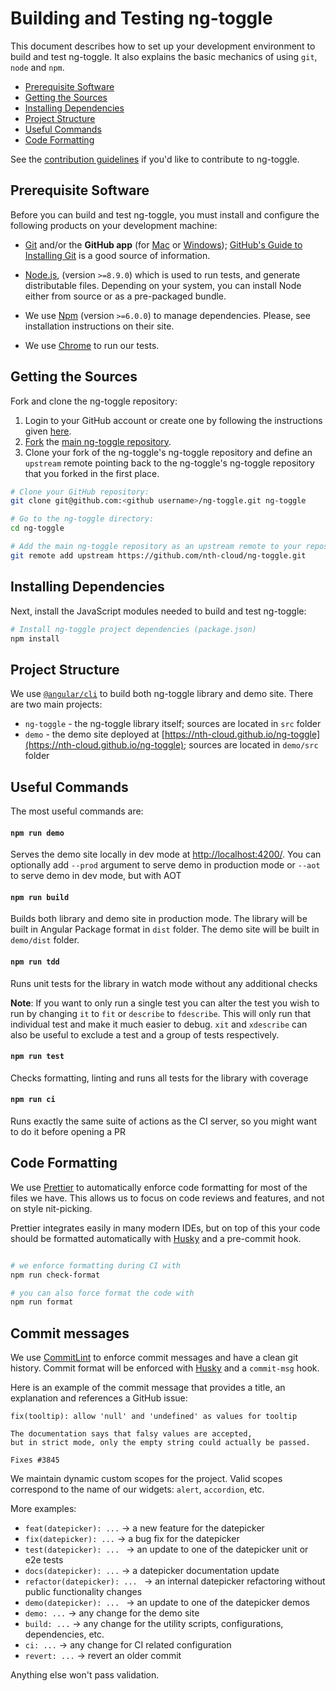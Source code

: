 # Building and Testing ng-toggle

This document describes how to set up your development environment to build and test ng-toggle.
It also explains the basic mechanics of using `git`, `node` and `npm`.

- [Prerequisite Software](#prerequisite-software)
- [Getting the Sources](#getting-the-sources)
- [Installing Dependencies](#installing-dependencies)
- [Project Structure](#project-structure)
- [Useful Commands](#useful-commands)
- [Code Formatting](#code-formatting)

See the [contribution guidelines](https://github.com/nth-cloud/ng-toggle/blob/master/CONTRIBUTING.md)
if you'd like to contribute to ng-toggle.

## Prerequisite Software

Before you can build and test ng-toggle, you must install and configure the
following products on your development machine:

- [Git](http://git-scm.com) and/or the **GitHub app** (for [Mac](http://mac.github.com) or
  [Windows](http://windows.github.com)); [GitHub's Guide to Installing
  Git](https://help.github.com/articles/set-up-git) is a good source of information.

- [Node.js](https://nodejs.org), (version `>=8.9.0`) which is used to run tests, and generate distributable files. Depending on your system, you can install Node either from
  source or as a pre-packaged bundle.

- We use [Npm](https://npmjs.com) (version `>=6.0.0`) to manage dependencies. Please, see installation instructions on their site.

- We use [Chrome](https://www.google.com/chrome/) to run our tests.

## Getting the Sources

Fork and clone the ng-toggle repository:

1. Login to your GitHub account or create one by following the instructions given
   [here](https://github.com/signup/free).
2. [Fork](http://help.github.com/forking) the [main ng-toggle
   repository](https://github.com/nth-cloud/ng-toggle).
3. Clone your fork of the ng-toggle's ng-toggle repository and define an `upstream` remote pointing back to
   the ng-toggle's ng-toggle repository that you forked in the first place.

```bash
# Clone your GitHub repository:
git clone git@github.com:<github username>/ng-toggle.git ng-toggle

# Go to the ng-toggle directory:
cd ng-toggle

# Add the main ng-toggle repository as an upstream remote to your repository:
git remote add upstream https://github.com/nth-cloud/ng-toggle.git
```

## Installing Dependencies

Next, install the JavaScript modules needed to build and test ng-toggle:

```bash
# Install ng-toggle project dependencies (package.json)
npm install
```

## Project Structure

We use [`@angular/cli`](https://cli.angular.io) to build both ng-toggle library and demo site. There are two main projects:

- `ng-toggle` - the ng-toggle library itself; sources are located in `src` folder
- `demo` - the demo site deployed at [https://nth-cloud.github.io/ng-toggle](https://nth-cloud.github.io/ng-toggle); sources are located in `demo/src` folder

## Useful Commands

The most useful commands are:

#### `npm run demo`

Serves the demo site locally in dev mode at [http://localhost:4200/](http://localhost:4200/). You can optionally add `--prod` argument to serve demo in production mode or `--aot` to serve demo in dev mode, but with AOT

#### `npm run build`

Builds both library and demo site in production mode. The library will be built in Angular Package format in `dist` folder. The demo site will be built in `demo/dist` folder.

#### `npm run tdd`

Runs unit tests for the library in watch mode without any additional checks

**Note**: If you want to only run a single test you can alter the test you wish to run by changing
`it` to `fit` or `describe` to `fdescribe`. This will only run that individual test and make it
much easier to debug. `xit` and `xdescribe` can also be useful to exclude a test and a group of
tests respectively.

#### `npm run test`

Checks formatting, linting and runs all tests for the library with coverage

#### `npm run ci`

Runs exactly the same suite of actions as the CI server, so you might want to do it before opening a PR

## Code Formatting

We use [Prettier](https://prettier.io) to automatically enforce code formatting for most of the files we have.
This allows us to focus on code reviews and features, and not on style nit-picking.

Prettier integrates easily in many modern IDEs, but on top of this your code should be formatted automatically with
[Husky](https://github.com/typicode/husky) and a pre-commit hook.

```bash

# we enforce formatting during CI with
npm run check-format

# you can also force format the code with
npm run format
```

## Commit messages

We use [CommitLint](https://commitlint.js.org/) to enforce commit messages and have a clean git history.
Commit format will be enforced with [Husky](https://github.com/typicode/husky) and a `commit-msg` hook.

Here is an example of the commit message that provides a title, an explanation and references a GitHub issue:

```
fix(tooltip): allow 'null' and 'undefined' as values for tooltip

The documentation says that falsy values are accepted,
but in strict mode, only the empty string could actually be passed.

Fixes #3845
```

We maintain dynamic custom scopes for the project. Valid scopes correspond to the name of our widgets: `alert`, `accordion`, etc.

More examples:

- `feat(datepicker): ...` &rarr; a new feature for the datepicker
- `fix(datepicker): ...` &rarr; a bug fix for the datepicker
- `test(datepicker): ... ` &rarr; an update to one of the datepicker unit or e2e tests
- `docs(datepicker): ...` &rarr; a datepicker documentation update
- `refactor(datepicker): ... ` &rarr; an internal datepicker refactoring without public functionality changes
- `demo(datepicker): ... ` &rarr; an update to one of the datepicker demos
- `demo: ...` &rarr; any change for the demo site
- `build: ...` &rarr; any change for the utility scripts, configurations, dependencies, etc.
- `ci: ...` &rarr; any change for CI related configuration
- `revert: ...` &rarr; revert an older commit

Anything else won't pass validation.
